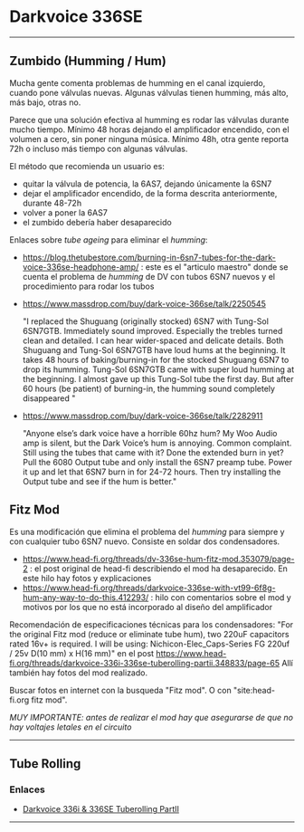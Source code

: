 # Darkvoice 336SE

---

## Zumbido (Humming / Hum)

Mucha gente comenta problemas de humming en el canal izquierdo, cuando pone válvulas nuevas. Algunas válvulas tienen humming, más alto, más bajo, otras no.

Parece que una solución efectiva al humming es rodar las válvulas durante mucho tiempo. Mínimo 48 horas dejando el amplificador encendido, con el volumen a cero, sin poner ninguna música. Mínimo 48h, otra gente reporta 72h o incluso más tiempo con algunas válvulas.

El método que recomienda un usuario es:

* quitar la válvula de potencia, la 6AS7, dejando únicamente la 6SN7
* dejar el amplificador encendido, de la forma descrita anteriormente, durante 48-72h
* volver a poner la 6AS7
* el zumbido debería haber desaparecido

Enlaces sobre _tube ageing_ para eliminar el _humming_:

* https://blog.thetubestore.com/burning-in-6sn7-tubes-for-the-dark-voice-336se-headphone-amp/ : este es el "articulo maestro" donde se cuenta el problema de _humming_ de DV con tubos 6SN7 nuevos y el procedimiento para rodar los tubos
* https://www.massdrop.com/buy/dark-voice-366se/talk/2250545
  
  "I replaced the Shuguang (originally stocked) 6SN7 with Tung-Sol 6SN7GTB. Immediately sound improved. Especially the trebles turned clean and detailed. I can hear wider-spaced and delicate details.  Both Shuguang and Tung-Sol 6SN7GTB have loud hums at the beginning. It takes 48 hours of baking/burning-in for the stocked Shuguang 6SN7 to drop its humming.
  Tung-Sol 6SN7GTB came with super loud humming at the beginning. I almost gave up this Tung-Sol tube the first day. But after 60 hours (be patient) of burning-in, the humming sound completely disappeared "

* https://www.massdrop.com/buy/dark-voice-366se/talk/2282911
  
  "Anyone else’s dark voice have a horrible 60hz hum?  My Woo Audio amp is silent, but the Dark Voice’s hum is annoying.
  Common complaint.  Still using the tubes that came with it?  Done the extended burn in yet?  Pull the 6080 Output tube and only install the 6SN7 preamp tube.  Power it up and let that 6SN7 burn in for 24-72 hours.  Then try installing the Output tube and see if the hum is better."

## Fitz Mod

Es una modificación que elimina el problema del _humming_ para siempre y con cualquier tubo 6SN7 nuevo. Consiste en soldar dos condensadores.

* https://www.head-fi.org/threads/dv-336se-hum-fitz-mod.353079/page-2 : el post original de head-fi describiendo el mod ha desaparecido. En este hilo hay fotos y explicaciones
* https://www.head-fi.org/threads/darkvoice-336se-with-vt99-6f8g-hum-any-way-to-do-this.412293/ : hilo con comentarios sobre el mod y motivos por los que no está incorporado al diseño del amplificador

Recomendación de especificaciones técnicas para los condensadores: "For the original Fitz mod (reduce or eliminate tube hum), two 220uF capacitors rated 16v+ is required.  I will be using:  Nichicon-Elec_Caps-Series FG 220uf / 25v D(10 mm) x H(16 mm)" en el post https://www.head-fi.org/threads/darkvoice-336i-336se-tuberolling-partii.348833/page-65 Allí también hay fotos del mod realizado.

Buscar fotos en internet con la busqueda "Fitz mod". O con "site:head-fi.org fitz mod".

*MUY IMPORTANTE: antes de realizar el mod hay que asegurarse de que no hay voltajes letales en el circuito*

---

## Tube Rolling

### Enlaces

* [Darkvoice 336i & 336SE Tuberolling PartII](https://www.head-fi.org/threads/darkvoice-336i-336se-tuberolling-partii.348833/)

---
